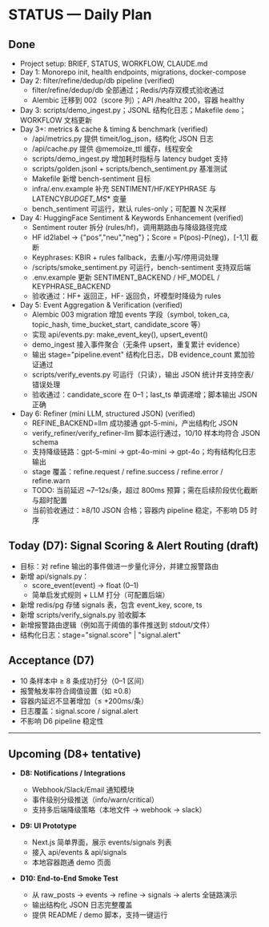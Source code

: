 # STATUS — Daily Plan

## Done

- Project setup: BRIEF, STATUS, WORKFLOW, CLAUDE.md
- Day 1: Monorepo init, health endpoints, migrations, docker-compose
- Day 2: filter/refine/dedup/db pipeline (verified)
  - filter/refine/dedup/db 全部通过；Redis/内存双模式验收通过
  - Alembic 迁移到 002（score 列）；API /healthz 200，容器 healthy
- Day 3: scripts/demo_ingest.py；JSONL 结构化日志；Makefile `demo`；WORKFLOW 文档更新
- Day 3+: metrics & cache & timing & benchmark (verified)
  - /api/metrics.py 提供 timeit/log_json，结构化 JSON 日志
  - /api/cache.py 提供 @memoize_ttl 缓存，线程安全
  - scripts/demo_ingest.py 增加耗时指标与 latency budget 支持
  - scripts/golden.jsonl + scripts/bench_sentiment.py 基准测试
  - Makefile 新增 bench-sentiment 目标
  - infra/.env.example 补充 SENTIMENT/HF/KEYPHRASE 与 LATENCY*BUDGET_MS*\* 变量
  - bench_sentiment 可运行，默认 rules-only；可配置 N 次采样
- Day 4: HuggingFace Sentiment & Keywords Enhancement (verified)
  - Sentiment router 拆分 (rules/hf)，调用期路由与降级路径完成
  - HF id2label → {"pos","neu","neg"}；Score = P(pos)-P(neg)，[-1,1] 截断
  - Keyphrases: KBIR + rules fallback，去重/小写/停用词处理
  - /scripts/smoke_sentiment.py 可运行，bench-sentiment 支持双后端
  - .env.example 更新 SENTIMENT_BACKEND / HF_MODEL / KEYPHRASE_BACKEND
  - 验收通过：HF+ 返回正，HF- 返回负，坏模型时降级为 rules
- Day 5: Event Aggregation & Verification (verified)
  - Alembic 003 migration 增加 events 字段（symbol, token_ca, topic_hash, time_bucket_start, candidate_score 等）
  - 实现 api/events.py: make_event_key(), upsert_event()
  - demo_ingest 接入事件聚合（无条件 upsert，重复累计 evidence）
  - 输出 stage="pipeline.event" 结构化日志，DB evidence_count 累加验证通过
  - scripts/verify_events.py 可运行（只读），输出 JSON 统计并支持空表/错误处理
  - 验收通过：candidate_score 在 0–1；last_ts 单调递增；脚本输出 JSON 正确
- Day 6: Refiner (mini LLM, structured JSON) (verified)
  - REFINE_BACKEND=llm 成功接通 gpt-5-mini，产出结构化 JSON
  - verify_refiner/verify_refiner-llm 脚本运行通过，10/10 样本均符合 JSON schema
  - 支持降级链路：gpt-5-mini → gpt-4o-mini → gpt-4o；均有结构化日志输出
  - stage 覆盖：refine.request / refine.success / refine.error / refine.warn
  - TODO: 当前延迟 ~7–12s/条，超过 800ms 预算；需在后续阶段优化截断与超时配置
  - 当前验收通过：≥8/10 JSON 合格；容器内 pipeline 稳定，不影响 D5 时序

## Today (D7): Signal Scoring & Alert Routing (draft)

- 目标：对 refine 输出的事件做进一步量化评分，并建立报警路由
- 新增 api/signals.py：
  - score_event(event) → float (0–1)
  - 简单启发式规则 + LLM 打分（可配置后端）
- 新增 redis/pg 存储 signals 表，包含 event_key, score, ts
- 新增 scripts/verify_signals.py 验收脚本
- 新增报警路由逻辑（例如高于阈值的事件推送到 stdout/文件）
- 结构化日志：stage="signal.score" | "signal.alert"

## Acceptance (D7)

- 10 条样本中 ≥ 8 条成功打分（0–1 区间）
- 报警触发率符合阈值设置（如 ≥0.8）
- 容器内延迟不显著增加（≤ +200ms/条）
- 日志覆盖：signal.score / signal.alert
- 不影响 D6 pipeline 稳定性

---

## Upcoming (D8+ tentative)

- **D8: Notifications / Integrations**

  - Webhook/Slack/Email 通知模块
  - 事件级别分级推送（info/warn/critical）
  - 支持多后端降级策略（本地文件 → webhook → slack）

- **D9: UI Prototype**

  - Next.js 简单界面，展示 events/signals 列表
  - 接入 api/events & api/signals
  - 本地容器跑通 demo 页面

- **D10: End-to-End Smoke Test**
  - 从 raw_posts → events → refine → signals → alerts 全链路演示
  - 输出结构化 JSON 日志完整覆盖
  - 提供 README / demo 脚本，支持一键运行
